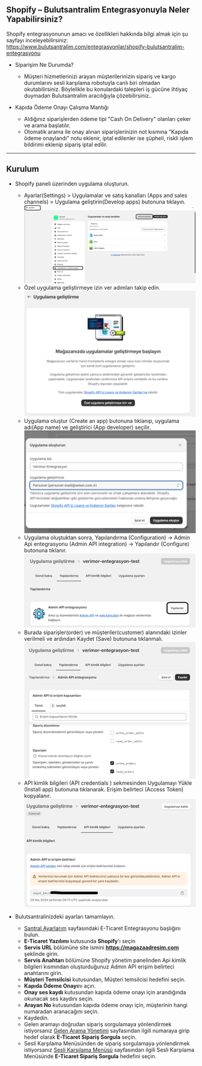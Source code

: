 **Shopify – Bulutsantralim Entegrasyonuyla Neler Yapabilirsiniz?**
----
Shopify entegrasyonunun amacı ve özellikleri hakkında bilgi almak için şu sayfayı inceleyebilirsiniz:  https://www.bulutsantralim.com/entegrasyonlar/shopify-bulutsantralim-entegrasyonu

* Siparişim Ne Durumda?

     * Müşteri hizmetlerinizi arayan müşterilerinizin sipariş ve kargo durumlarını sesli karşılama robotuyla canlı biri olmadan okutabilirsiniz. Böylelikle bu konulardaki talepleri iş gücüne ihtiyaç duymadan Bulutsantralim aracılığıyla çözebilirsiniz..
* Kapıda Ödeme Onayı Çalışma Mantığı
  * Aldığınız siparişlerden ödeme tipi "Cash On Delivery" olanları çeker ve arama başlatılır.
  * Otomatik arama ile onay alınan siparişlerinizin not kısmına "Kapıda ödeme onaylandı" notu eklenir, iptal edilenler ise şüpheli, riskli işlem bildirimi eklenip sipariş iptal edilir.


----
**Kurulum**
----
* Shopify paneli üzerinden uygulama oluşturun.
     * Ayarlar(Settings) > Uygulamalar ve satış kanalları (Apps and sales channels) > Uygulama geliştirin(Develop apps) butonuna tıklayın.\
     ![](assets/ayarlar-1.png)
     * Özel uygulama geliştirmeye izin ver adımları takip edin.\
     ![](assets/ayarlar-izin.png)
     * Uygulama oluştur (Create an app) butonuna tıklanıp, uygulama adı(App name) ve geliştirici (App developer) seçilir.\
     ![](assets/ayarlar-detay.png)
     * Uygulama oluştuktan sonra, Yapılandırma (Configuration) -> Admin Api entegrasyonu (Admin API integration) -> Yapılandır (Configure) butonuna tıklanır.\
     ![](assets/ayarlar-yapılandır.png)
     * Burada siparişler(order) ve müşteriler(customer) alanındaki izinler verilmeli ve ardından Kaydet (Save) butonuna tıklanmalı.\
     ![](assets/ayarlar-yetki.png)
     * API kimlik bilgileri (API credentials
) sekmesinden Uygulamayı Yükle (Install app) butonuna tıklanarak. Erişim belirteci (Access Token) kopyalanır.\
     ![](assets/ayarlar-api-kopyalama.png)

* Bulutsantralinizdeki ayarları tamamlayın.
     * [Santral Ayarlarım](https://oim.verimor.com.tr/switch/domain/edit) sayfasındaki E-Ticaret Entegrasyonu başlığını bulun.
     * **E-Ticaret Yazılımı** kutusunda **Shopify**'ı seçin
     * **Servis URL** bölümüne site ismini **https://magazaadresim.com** şeklinde girin.
     * **Servis Anahtarı** bölümüne Shopify yönetim panelinden Api kimlik bilgileri kısmından oluşturduğunuz Admin API erişim belirteci anahtarını girin.
     * **Müşteri Temsilcisi** kutusundan, Müşteri temsilcisi hedefini seçin.
     * **Kapıda Ödeme Onayı**nı açın.
     * **Onay ses kaydı** kutusundan kapıda ödeme onayı için arandığında okunacak ses kaydını seçin.
     * **Arayan No** kutusundan kapıda ödeme onayı için, müşterinin hangi numaradan aranacağını seçin.
     * Kaydedin.
     * Gelen aramayı doğrudan sipariş sorgulamaya yönlendirmek istiyorsanız [Gelen Arama Yönetimi](https://oim.verimor.com.tr/switch/dids) sayfasından ilgili numaraya girip hedef olarak **E-Ticaret Sipariş Sorgula** seçin.
     * Sesli Karşılama Menüsünden de sipariş sorgulamaya yönlendirmek istiyorsanız [Sesli Karşılama Menüsü](https://oim.verimor.com.tr/switch/ivrs) sayfasından ilgili Sesli Karşılama Menüsünde **E-Ticaret Sipariş Sorgula** hedefini seçin.

